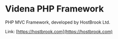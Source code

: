 # Videna PHP Framework

PHP MVC Framework, developed by HostBrook Ltd.

Link: [https://hostbrook.com](https://hostbrook.com)